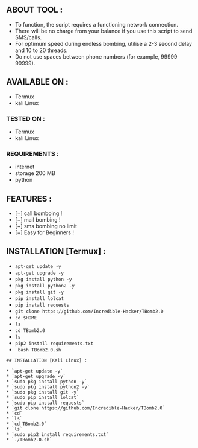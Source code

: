 ## ABOUT TOOL :

* To function, the script requires a functioning network connection.
* There will be no charge from your balance if you use this script to send SMS/calls.
* For optimum speed during endless bombing, utilise a 2-3 second delay and 10 to 20 threads.
* Do not use spaces between phone numbers (for example, 99999 99999).  


## AVAILABLE ON :

* Termux
* kali Linux

### TESTED ON :

* Termux
* kali Linux

### REQUIREMENTS :
* internet
* storage 200 MB
* python

## FEATURES :
* [+] call bomboing  !
* [+] mail bombing !
* [+] sms bombing no limit
* [+] Easy for Beginners !

## INSTALLATION [Termux] :

* `apt-get update -y`
* `apt-get upgrade -y`
* `pkg install python -y`
* `pkg install python2 -y`
* `pkg install git -y`
* `pip install lolcat`
* `pip install requests`
* `git clone https://github.com/Incredible-Hacker/TBomb2.0`
* `cd $HOME`
* `ls`
* `cd TBomb2.0`
* `ls`
* `pip2 install requirements.txt`
* ` bash TBomb2.0.sh`

```
## INSTALLATION [Kali Linux] :

* `apt-get update -y`
* `apt-get upgrade -y`
* `sudo pkg install python -y`
* `sudo pkg install python2 -y`
* `sudo pkg install git -y`
* `sudo pip install lolcat`
* `sudo pip install requests`
* `git clone https://github.com/Incredible-Hacker/TBomb2.0`
* `cd`
* `ls`
* `cd TBomb2.0`
* `ls`
* `sudo pip2 install requirements.txt`
* `./TBomb2.0.sh`

    



